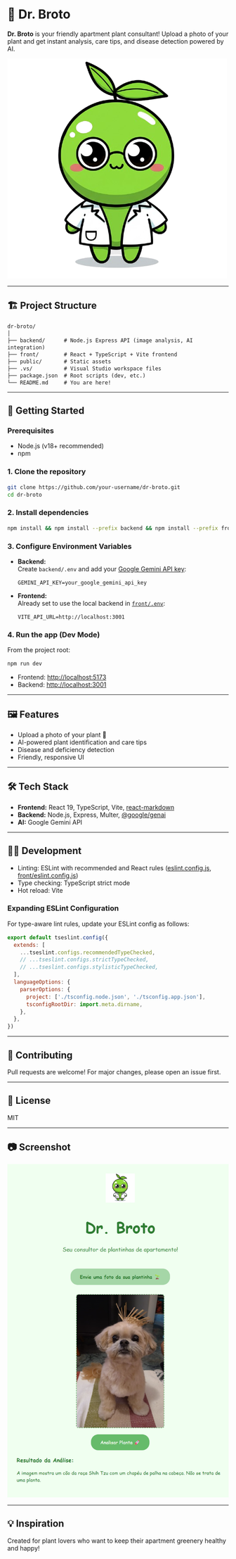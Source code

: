 # 🌱 Dr. Broto

**Dr. Broto** is your friendly apartment plant consultant! Upload a photo of your plant and get instant analysis, care tips, and disease detection powered by AI.

![Dr. Broto Mascot](front/public/drBroto.png)

---

## 🏗️ Project Structure

```
dr-broto/
│
├── backend/      # Node.js Express API (image analysis, AI integration)
├── front/        # React + TypeScript + Vite frontend
├── public/       # Static assets
├── .vs/          # Visual Studio workspace files
├── package.json  # Root scripts (dev, etc.)
└── README.md     # You are here!
```

---

## 🚀 Getting Started

### Prerequisites

- Node.js (v18+ recommended)
- npm

### 1. Clone the repository

```sh
git clone https://github.com/your-username/dr-broto.git
cd dr-broto
```

### 2. Install dependencies

```sh
npm install && npm install --prefix backend && npm install --prefix front
```

### 3. Configure Environment Variables

- **Backend:**  
  Create `backend/.env` and add your [Google Gemini API key](https://ai.google.dev/):

  ```
  GEMINI_API_KEY=your_google_gemini_api_key
  ```

- **Frontend:**  
  Already set to use the local backend in [`front/.env`](front/.env):

  ```
  VITE_API_URL=http://localhost:3001
  ```

### 4. Run the app (Dev Mode)

From the project root:

```sh
npm run dev
```

- Frontend: [http://localhost:5173](http://localhost:5173)
- Backend: [http://localhost:3001](http://localhost:3001)

---

## 🖼️ Features

- Upload a photo of your plant 🌿
- AI-powered plant identification and care tips
- Disease and deficiency detection
- Friendly, responsive UI

---

## 🛠️ Tech Stack

- **Frontend:** React 19, TypeScript, Vite, [react-markdown](https://github.com/remarkjs/react-markdown)
- **Backend:** Node.js, Express, Multer, [@google/genai](https://www.npmjs.com/package/@google/genai)
- **AI:** Google Gemini API

---

## 🧑‍💻 Development

- Linting: ESLint with recommended and React rules ([eslint.config.js](eslint.config.js), [front/eslint.config.js](front/eslint.config.js))
- Type checking: TypeScript strict mode
- Hot reload: Vite

### Expanding ESLint Configuration

For type-aware lint rules, update your ESLint config as follows:

```js
export default tseslint.config({
  extends: [
    ...tseslint.configs.recommendedTypeChecked,
    // ...tseslint.configs.strictTypeChecked,
    // ...tseslint.configs.stylisticTypeChecked,
  ],
  languageOptions: {
    parserOptions: {
      project: ['./tsconfig.node.json', './tsconfig.app.json'],
      tsconfigRootDir: import.meta.dirname,
    },
  },
})
```

---

## 🤝 Contributing

Pull requests are welcome! For major changes, please open an issue first.

---

## 📄 License

MIT

---

## 📷 Screenshot

![Screenshot](front/public/drBrotoPrint.png)

---

## 💡 Inspiration

Created for plant lovers who want to keep their apartment greenery healthy and happy!
